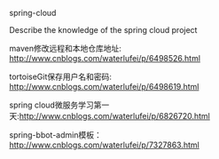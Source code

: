 spring-cloud

Describe the knowledge of the spring cloud project

maven修改远程和本地仓库地址: http://www.cnblogs.com/waterlufei/p/6498526.html

tortoiseGit保存用户名和密码: http://www.cnblogs.com/waterlufei/p/6498619.html

spring cloud微服务学习第一天:http://www.cnblogs.com/waterlufei/p/6826720.html

spring-bbot-admin模板：http://www.cnblogs.com/waterlufei/p/7327863.html
